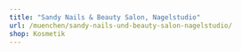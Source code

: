 ```yaml
---
title: "Sandy Nails & Beauty Salon, Nagelstudio"
url: /muenchen/sandy-nails-und-beauty-salon-nagelstudio/
shop: Kosmetik
---
```

